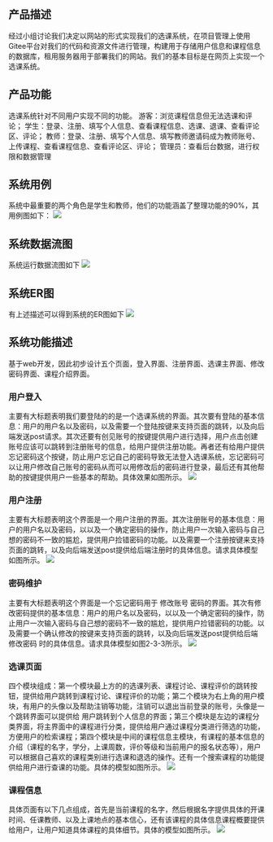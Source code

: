 ## 产品描述
经过小组讨论我们决定以网站的形式实现我们的选课系统，在项目管理上使用Gitee平台对我们的代码和资源文件进行管理，构建用于存储用户信息和课程信息的数据库，租用服务器用于部署我们的网站。我们的基本目标是在网页上实现一个选课系统。

## 产品功能
选课系统针对不同用户实现不同的功能。
游客：浏览课程信息但无法选课和评论；
学生：登录、注册、填写个人信息、查看课程信息、选课、退课、查看评论区、评论；
教师：登录、注册、填写个人信息、填写教师邀请码成为教师账号、上传课程、查看课程信息、查看评论区、评论；
管理员：查看后台数据，进行权限和数据管理

## 系统用例
系统中最重要的两个角色是学生和教师，他们的功能涵盖了整理功能的90%，其用例图如下：
![](images/用例.png)

## 系统数据流图
系统运行数据流图如下
![](images/数据流.png)

## 系统ER图
有上述描述可以得到系统的ER图如下
![](images/ER.png)

## 系统功能描述
基于web开发，因此初步设计五个页面，登入界面、注册界面、选课主界面、修改密码界面、课程介绍界面。

### 用户登入
主要有大标题表明我们要登陆的的是一个选课系统的界面。其次要有登陆的基本信息：用户的用户名以及密码，以及需要一个登陆按键来支持页面的跳转，以及向后端发送post请求。其次还要有创见账号的按键提供用户进行选择，用户点击创建账号应该可以跳转到注册账号的信息，给用户提供注册功能。再者还有给用户提供忘记密码这个按键，防止用户忘记自己的密码导致无法登入选课系统，忘记密码可以让用户修改自己账号的密码从而可以用修改后的密码进行登录，最后还有其他帮助的按键提供用户一些基本的帮助。具体效果如图所示。
![](images/用户登录.png)

### 用户注册
主要有大标题表明这个界面是一个用户注册的界面。其次注册账号的基本信息：用户的用户名以及密码，以以及一个确定密码的操作，防止用户一次输入密码与自己想的密码不一致的尴尬，提供用户捡错密码的功能。以及需要一个注册按键来支持页面的跳转，以及向后端发送post提供给后端注册时的具体信息。请求具体模型如图所示。
![](images/用户注册.png)

### 密码维护
主要有大标题表明这个界面是一个忘记密码用于 修改账号 密码的界面。其次有修改密码提供的基本信息：用户的用户名以及密码，以以及一个确定密码的操作，防止用户一次输入密码与自己想的密码不一致的尴尬，提供用户捡错密码的功能。以及需要一个确认修改的按键来支持页面的跳转，以及向后端发送post提供给后端修改密码 时的具体信息。请求具体模型如图2-3-3所示。
![](images/忘记密码.png)

###	选课页面
四个模块组成：第一个模块最上方的的选课列表、课程讨论、课程评价的跳转按钮，提供给用户跳转到课程讨论、课程评价的功能；第二个模块为右上角的用户模块，有用户的头像以及帮助注销等功能，注销可以退出当前登录的账号，头像是一个跳转界面可以提供给 用户跳转到个人信息的界面；第三个模块是左边的课程分类界面，将主界面中的课程进行分类，提供给用户通过课程分类进行筛选的功能，方便用户的检索课程；第四个模块是中间的课程信息主模块，有课程的基本信息的介绍（课程的名字，学分，上课周数，评价等级和当前用户的报名状态等），用户可以根据自己喜欢的课程类别进行选课和退选的操作。还有一个搜索课程的功能提供给用户进行查课的功能。具体的模型如图所示。
![](images/选课页面.png)

### 课程信息
具体页面有以下几点组成，首先是当前课程的名字，然后根据名字提供具体的开课时间、任课教师、以及上课地点的基本信心，还有该课程的具体信息课程概要提供给用户，让用户知道具体课程的具体细节。具体的模型如图所示。
![](images/课程信息.png)